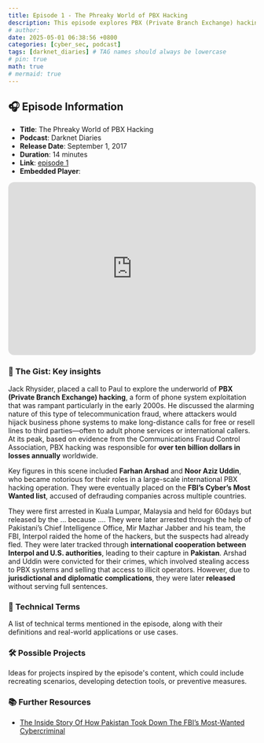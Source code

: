 ```yaml
---
title: Episode 1 - The Phreaky World of PBX Hacking
description: This episode explores PBX (Private Branch Exchange) hacking, where attackers exploit business phone systems to make unauthorized calls, leading to significant financial losses.
# author:
date: 2025-05-01 06:38:56 +0800
categories: [cyber_sec, podcast]
tags: [darknet_diaries] # TAG names should always be lowercase
# pin: true
math: true
# mermaid: true
---
```


## 🎧 Episode Information

- **Title**: The Phreaky World of PBX Hacking
- **Podcast**: Darknet Diaries
- **Release Date**: September 1, 2017
- **Duration**: 14 minutes
- **Link**: [episode 1](https://darknetdiaries.com/episode/1/)
- **Embedded Player**:
<iframe style="border-radius:12px" src="https://open.spotify.com/embed/episode/3GjLJQM8JHz1odxQ4Og5tf?utm_source=generator" width="100%" height="352" frameBorder="0" allowfullscreen="" allow="autoplay; clipboard-write; encrypted-media; fullscreen; picture-in-picture" loading="lazy"></iframe>

### 📝 The Gist: Key insights

Jack Rhysider, placed a call to Paul to explore the underworld of **PBX (Private Branch Exchange) hacking**, a form of phone system exploitation that was rampant particularly in the early 2000s. He discussed the alarming nature of this type of telecommunication fraud, where attackers would hijack business phone systems to make long-distance calls for free or resell lines to third parties—often to adult phone services or international callers. At its peak, based on evidence from the Communications Fraud Control Association, PBX hacking was responsible for **over ten billion dollars in losses annually** worldwide.

Key figures in this scene included **Farhan Arshad** and **Noor Aziz Uddin**, who became notorious for their roles in a large-scale international PBX hacking operation. They were eventually placed on the **FBI’s Cyber’s Most Wanted list**, accused of defrauding companies across multiple countries.

They were first arrested in Kuala Lumpar, Malaysia and held for 60days but released by the ... because .... They were later arrested through the help of Pakistani’s Chief Intelligence Office, Mir Mazhar Jabber and his team, the FBI, Interpol raided the home of the hackers, but the suspects had already fled. They were later tracked through **international cooperation between Interpol and U.S. authorities**, leading to their capture in **Pakistan**. Arshad and Uddin were convicted for their crimes, which involved stealing access to PBX systems and selling that access to illicit operators. However, due to **jurisdictional and diplomatic complications**, they were later **released** without serving full sentences.

### 🧠 Technical Terms

A list of technical terms mentioned in the episode, along with their definitions and real-world applications or use cases.

### 🛠️ Possible Projects

Ideas for projects inspired by the episode's content, which could include recreating scenarios, developing detection tools, or preventive measures.

### 📚 Further Resources

- [The Inside Story Of How Pakistan Took Down The FBI’s Most-Wanted Cybercriminal](https://www.ibtimes.com/inside-story-how-pakistan-took-down-fbis-most-wanted-cybercriminal-1860808)
